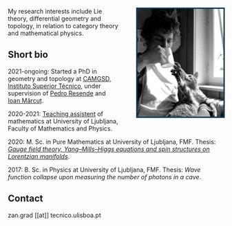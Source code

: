 <!-- <div style="float:right; margin-left: 40px; width: 200px; height: 230px; background: url(/images/hello-and-fuck-off.jpg) 72% 32% no-repeat;background-size: 320px; border:2px solid #666"></div> -->
<a href="/muca-lisa"><img style="float:right; margin-left:40px; border: 3px solid #0a3c58" src="/images/muca-lisa.jpg" width="200"></a>

My research interests include Lie theory, differential geometry and topology, in relation to category theory and mathematical physics.

## Short bio

2021-ongoing: Started a PhD in geometry and topology at [CAMGSD, Instituto Superior Técnico](https://camgsd.tecnico.ulisboa.pt/), under supervision of [Pedro Resende](https://www.math.tecnico.ulisboa.pt/~pmr/) and [Ioan Mărcuț](https://sites.google.com/view/marcut).

2020-2021: [Teaching assistent](https://www.fmf.uni-lj.si/sl/imenik/1310/grad-zan/) of mathematics at University of Ljubljana, Faculty of Mathematics and Physics.

2020: M. Sc. in Pure Mathematics at University of Ljubljana, FMF. Thesis: [*Gauge field theory, Yang–Mills–Higgs equations and spin structures on Lorentzian manifolds*](https://repozitorij.uni-lj.si/IzpisGradiva.php?id=119853&lang=eng).

2017: B. Sc. in Physics at University of Ljubljana, FMF. Thesis: *Wave function collapse upon measuring the number of photons in a cave*.

## Contact
zan.grad [[at]] tecnico.ulisboa.pt
